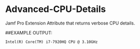 # Advanced-CPU-Details
Jamf Pro Extension Attribute that returns verbose CPU details.

##EXAMPLE OUTPUT:
```
Intel(R) Core(TM) i7-7920HQ CPU @ 3.10GHz 
```
